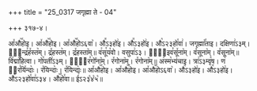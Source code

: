 +++
title = "25_0317 जगृह्मा ते - 04"

+++
३१७-४।

आ꣤औ꣥꣯होइ। आ꣤औ꣥꣯होइ। आ꣤औ꣥꣯होऽ६वा꣥। औ꣭ऽ३हो꣢इ। औ꣭ऽ३हो꣢इ। औ꣡ऽ२३हो꣯वा꣢। जगृह्मा꣡꣯ताइ। दक्षिणा꣢ऽ३म्। इ꣢᳐न्द्र꣣ह꣤स्त꣥म्। द्र꣤हस्त꣥म्। द्र꣤हस्ता꣥म्॥ व꣢सू꣯य꣡वो। वसुपा꣢ऽ३। ता꣢᳐इव꣣सू꣤ना꣥म्। व꣤सूना꣥म्। व꣤सूना꣥म्॥ वि꣢द्मा꣡꣯हित्वा। गो꣯पती꣢ऽ३म्। शू꣢᳐र꣣गो꣤ना꣥म्। र꣤गोना꣥म्। र꣤गोना꣥म्॥ अ꣢स्म꣡भ्यंचाइ। त्रा꣢ऽ३म्वृ꣡ष। ण꣢ ꣳ᳐र꣣यि꣤न्दाः꣥। र꣤यिन्दाः꣥। र꣤यिन्दाः꣥॥ आ꣤औ꣥꣯होइ। आ꣤औ꣥꣯होइ। आ꣤औ꣥꣯होऽ६वा꣥। औ꣭ऽ३हो꣢इ। औ꣭ऽ३हो꣢इ। औ꣡ऽ२३हो꣯वा꣢ऽ३४। औ꣥꣯हो꣯वा॥ ई꣣ऽ२३꣡४꣡५꣡॥